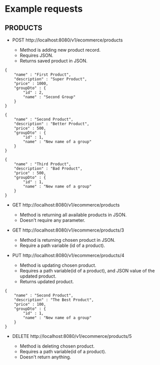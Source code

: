 # Example requests

## PRODUCTS

- POST http://localhost:8080/v1/ecommerce/products

    - Method is adding new product record. 
    - Requires JSON. 
    - Returns saved product in JSON.

```
{
    "name" : "First Product",
    "description" : "Super Product",
    "price" : 1000,
    "groupDto" : {
        "id" : 2,
        "name" : "Second Group"
    }
}

{
    "name" : "Second Product",
    "description" : "Better Product",
    "price" : 500,
    "groupDto" : {
        "id" : 1,
        "name" : "New name of a group"
    }
}

{
    "name" : "Third Product",
    "description" : "Bad Product",
    "price" : 500,
    "groupDto" : {
        "id" : 1,
        "name" : "New name of a group"
    }
}
```

- GET http://localhost:8080/v1/ecommerce/products

    - Method is returning all available products in JSON.
    - Doesn't require any parameter.

- GET http://localhost:8080/v1/ecommerce/products/3

    - Method is returning chosen product in JSON. 
    - Require a path variable (id of a product).

- PUT http://localhost:8080/v1/ecommerce/products/4

    - Method is updating chosen product.
    - Requires a path variable(id of a product), and JSON value of the updated product.
    - Returns updated product.

```
{
    "name" : "Second Product",
    "description" : "The Best Product",
    "price" : 100,
    "groupDto" : {
        "id" : 1,
        "name" : "New name of a group"
    }
}
```
- DELETE http://localhost:8080/v1/ecommerce/products/5

    - Method is deleting chosen product.
    - Requires a path variable(id of a product). 
    - Doesn't return anything.